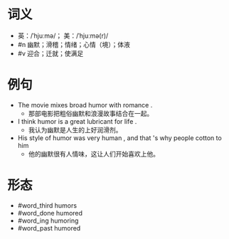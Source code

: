 # 词义
- 英：/ˈhjuːmə/； 美：/ˈhjuːmə(r)/
- #n 幽默；滑稽；情绪；心情（境）；体液
- #v 迎合；迁就；使满足
# 例句
- The movie mixes broad humor with romance .
	- 那部电影把粗俗幽默和浪漫故事结合在一起。
- I think humor is a great lubricant for life .
	- 我认为幽默是人生的上好润滑剂。
- His style of humor was very human , and that 's why people cotton to him
	- 他的幽默很有人情味，这让人们开始喜欢上他。
# 形态
- #word_third humors
- #word_done humored
- #word_ing humoring
- #word_past humored
